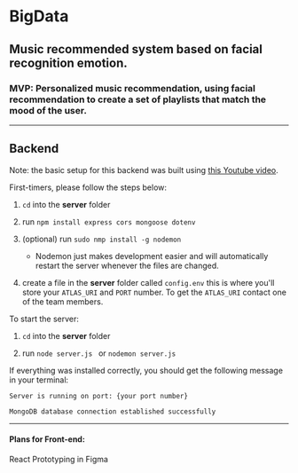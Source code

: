 # BigData

## Music recommended system based on facial recognition emotion.

### MVP: Personalized music recommendation, using facial recommendation to create a set of playlists that match the mood of the user.

----------------------------------------------------------

## Backend

Note: the basic setup for this backend was built using [this Youtube video](https://www.youtube.com/watch?v=7CqJlxBYj-M).

First-timers, please follow the steps below:

1. ```cd``` into the **server** folder

2. run ```npm install express cors mongoose dotenv``` 

3. (optional) run ```sudo nmp install -g nodemon``` 
    - Nodemon just makes development easier and will automatically restart the server whenever the files are changed.

4. create a file in the **server** folder called ```config.env``` this is where you'll store your ```ATLAS_URI``` and ```PORT``` number. To get the ```ATLAS_URI``` contact one of the team members. 

To start the server:

1. ```cd``` into the **server** folder

2. run ```node server.js ``` or ```nodemon server.js```

If everything was installed correctly, you should get the following message in your terminal:

  ```Server is running on port: {your port number}```
  
  ```MongoDB database connection established successfully```

----------------------------------------------------------

#### Plans for Front-end:
React
Prototyping in Figma
